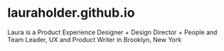 # lauraholder.github.io
Laura is a Product Experience Designer + Design Director + People and Team Leader, UX and Product Writer in Brooklyn, New York
